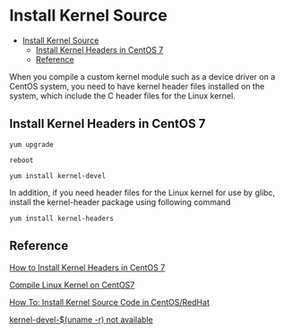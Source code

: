 # Install Kernel Source

- [Install Kernel Source](#install-kernel-source)
  - [Install Kernel Headers in CentOS 7](#install-kernel-headers-in-centos-7)
  - [Reference](#reference)

When you compile a custom kernel module such as a device driver on a CentOS system, you need to have kernel header files installed on the system, which include the C header files for the Linux kernel.

## Install Kernel Headers in CentOS 7

    yum upgrade

    reboot

    yum install kernel-devel

In addition, if you need header files for the Linux kernel for use by glibc, install the kernel-header package using following command

    yum install kernel-headers 

## Reference

[How to Install Kernel Headers in CentOS 7](https://www.tecmint.com/install-kernel-headers-in-centos-7/)

[Compile Linux Kernel on CentOS7](https://linuxhint.com/compile-linux-kernel-centos7/)

[How To: Install Kernel Source Code in CentOS/RedHat](https://www.unixtutorial.org/how-to-install-kernel-source-code-in-centos-redhat/)

[kernel-devel-$(uname -r) not available](https://forums.centos.org/viewtopic.php?t=54267)
